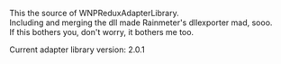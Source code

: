 This the source of WNPReduxAdapterLibrary.  
Including and merging the dll made Rainmeter's dllexporter mad, sooo.  
If this bothers you, don't worry, it bothers me too.

Current adapter library version: 2.0.1